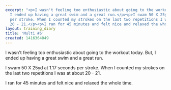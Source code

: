 ```yaml
---
excerpt: "<p>I wasn't feeling too enthusiastic about going to the workout today. But,
  I ended up having a great swim and a great run.</p><p>I swam 50 X 25yd at 1.17 seconds
  per stroke. When I counted my strokes on the last two repetitions I was at about
  20 - 21.</p><p>I ran for 45 minutes and felt nice and relaxed the whole time.</p>"
layout: training_diary
title: 'Multi #5'
created: 1416364049
---
```

<p>I wasn't feeling too enthusiastic about going to the workout today. But, I ended up having a great swim and a great run.</p><p>I swam 50 X 25yd at 1.17 seconds per stroke. When I counted my strokes on the last two repetitions I was at about 20 - 21.</p><p>I ran for 45 minutes and felt nice and relaxed the whole time.</p>
